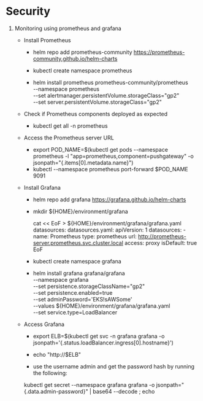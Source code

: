 # Security

1. Monitoring using prometheus and grafana
    - Install Prometheus
        - helm repo add prometheus-community https://prometheus-community.github.io/helm-charts
    
        - kubectl create namespace prometheus

        - helm install prometheus prometheus-community/prometheus \
        --namespace prometheus \
        --set alertmanager.persistentVolume.storageClass="gp2" \
        --set server.persistentVolume.storageClass="gp2"

    - Check if Prometheus components deployed as expected
        - kubectl get all -n prometheus
    - Access the Prometheus server URL
        - export POD_NAME=$(kubectl get pods --namespace prometheus -l "app=prometheus,component=pushgateway" -o jsonpath="{.items[0].metadata.name}")
        - kubectl --namespace prometheus port-forward $POD_NAME 9091

    - Install Grafana
        - helm repo add grafana https://grafana.github.io/helm-charts

        - mkdir ${HOME}/environment/grafana

            cat << EoF > ${HOME}/environment/grafana/grafana.yaml
            datasources:
            datasources.yaml:
                apiVersion: 1
                datasources:
                - name: Prometheus
                type: prometheus
                url: http://prometheus-server.prometheus.svc.cluster.local
                access: proxy
                isDefault: true
            EoF

        - kubectl create namespace grafana

        - helm install grafana grafana/grafana \
                --namespace grafana \
                --set persistence.storageClassName="gp2" \
                --set persistence.enabled=true \
                --set adminPassword='EKS!sAWSome' \
                --values ${HOME}/environment/grafana/grafana.yaml \
                --set service.type=LoadBalancer

    - Access Grafana
        - export ELB=$(kubectl get svc -n grafana grafana -o jsonpath='{.status.loadBalancer.ingress[0].hostname}')

        - echo "http://$ELB"

        - use the username admin and get the password hash by running the following:
        
        kubectl get secret --namespace grafana grafana -o jsonpath="{.data.admin-password}" | base64 --decode ; echo

